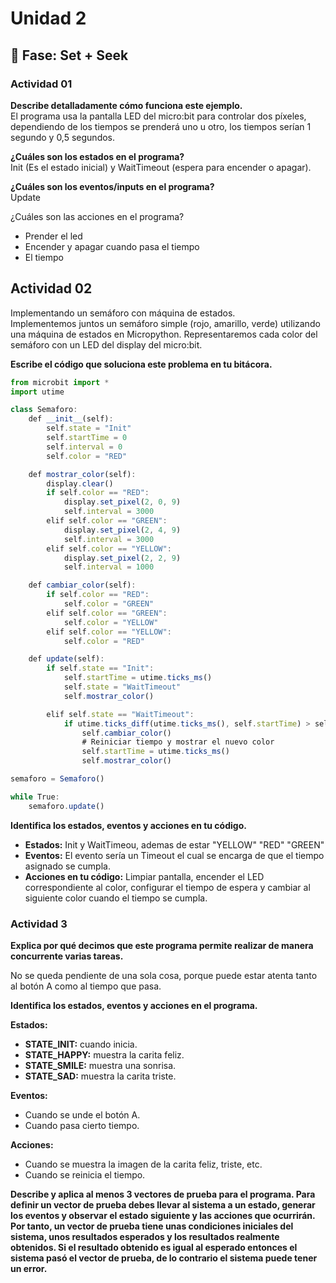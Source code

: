 # Unidad 2

## 🔎 Fase: Set + Seek

### Actividad 01
**Describe detalladamente cómo funciona este ejemplo.**  
El programa usa la pantalla LED del micro:bit para controlar dos píxeles, dependiendo de los tiempos se prenderá uno u otro, los tiempos serían 1 segundo y 0,5 segundos.   

**¿Cuáles son los estados en el programa?**  
Init (Es el estado inicial) y WaitTimeout (espera para encender o apagar).  

**¿Cuáles son los eventos/inputs en el programa?**  
Update  

¿Cuáles son las acciones en el programa?  
* Prender el led  
* Encender y apagar cuando pasa el tiempo
* El tiempo
 
## Actividad 02
Implementando un semáforo con máquina de estados.  
Implementemos juntos un semáforo simple (rojo, amarillo, verde) utilizando una máquina de estados en Micropython. Representaremos cada color del semáforo con un LED del display del micro:bit.  

**Escribe el código que soluciona este problema en tu bitácora.**
``` js
from microbit import *
import utime

class Semaforo:
    def __init__(self):
        self.state = "Init"
        self.startTime = 0
        self.interval = 0
        self.color = "RED"  

    def mostrar_color(self):
        display.clear()
        if self.color == "RED":
            display.set_pixel(2, 0, 9)
            self.interval = 3000
        elif self.color == "GREEN":
            display.set_pixel(2, 4, 9)
            self.interval = 3000
        elif self.color == "YELLOW":
            display.set_pixel(2, 2, 9)
            self.interval = 1000

    def cambiar_color(self):
        if self.color == "RED":
            self.color = "GREEN"
        elif self.color == "GREEN":
            self.color = "YELLOW"
        elif self.color == "YELLOW":
            self.color = "RED"

    def update(self):
        if self.state == "Init":
            self.startTime = utime.ticks_ms()
            self.state = "WaitTimeout"
            self.mostrar_color()

        elif self.state == "WaitTimeout":
            if utime.ticks_diff(utime.ticks_ms(), self.startTime) > self.interval:
                self.cambiar_color()
                # Reiniciar tiempo y mostrar el nuevo color
                self.startTime = utime.ticks_ms()
                self.mostrar_color()

semaforo = Semaforo()

while True:
    semaforo.update()
```

**Identifica los estados, eventos y acciones en tu código.**  
* **Estados:** Init y WaitTimeou, ademas de estar "YELLOW" "RED" "GREEN"  
* **Eventos:** El evento sería un Timeout el cual se encarga de que el tiempo asignado se cumpla.  
* **Acciones en tu código:** Limpiar pantalla, encender el LED correspondiente al color, configurar el tiempo de espera y cambiar al siguiente color cuando el tiempo se cumpla.

### Actividad 3  
**Explica por qué decimos que este programa permite realizar de manera concurrente varias tareas.**  

No se queda pendiente de una sola cosa, porque puede estar atenta tanto al botón A como al tiempo que pasa.  

**Identifica los estados, eventos y acciones en el programa.**

**Estados:**  
* **STATE_INIT:** cuando inicia.    
* **STATE_HAPPY:** muestra la carita feliz.  
* **STATE_SMILE:** muestra una sonrisa.  
* **STATE_SAD:** muestra la carita triste.  

**Eventos:**
* Cuando se unde el botón A.  
* Cuando pasa cierto tiempo.

**Acciones:**
* Cuando se muestra la imagen de la carita feliz, triste, etc.
* Cuando se reinicia el tiempo.  

**Describe y aplica al menos 3 vectores de prueba para el programa. Para definir un vector de prueba debes llevar al sistema a un estado, generar los eventos y observar el estado siguiente y las acciones que ocurrirán. Por tanto, un vector de prueba tiene unas condiciones iniciales del sistema, unos resultados esperados y los resultados realmente obtenidos. Si el resultado obtenido es igual al esperado entonces el sistema pasó el vector de prueba, de lo contrario el sistema puede tener un error.**
